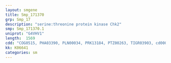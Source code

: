 ```yaml
---
layout: smgene
title: Smp_171370
grp: Smp_17
description: "serine:threonine protein kinase Chk2"
smp: Smp_171370.1
uniprot: "G4VHV1"
length:  1569
cdd: "COG0515, PHA03390, PLN00034, PRK13184, PTZ00263, TIGR03903, cd00060, cd14084, cl00062, cl21453, pfam00069, smart00220"
kk: K06641
categories: sm
---
```


